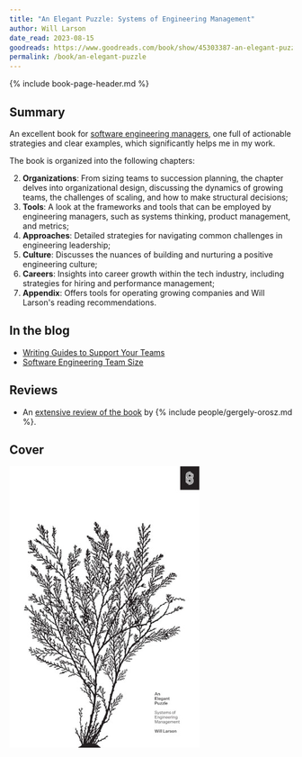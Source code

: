 ```yaml
---
title: "An Elegant Puzzle: Systems of Engineering Management"
author: Will Larson
date_read: 2023-08-15
goodreads: https://www.goodreads.com/book/show/45303387-an-elegant-puzzle
permalink: /book/an-elegant-puzzle
---
```


{% include book-page-header.md %}

## Summary

An excellent book for [software engineering managers](/mgmt/sem/sem-role), one full of actionable strategies and clear examples, which significantly helps me in my work.

The book is organized into the following chapters:

2. **Organizations**: From sizing teams to succession planning, the chapter delves into organizational design, discussing the dynamics of growing teams, the challenges of scaling, and how to make structural decisions;
3. **Tools**: A look at the frameworks and tools that can be employed by engineering managers, such as systems thinking, product management, and metrics;
4. **Approaches**: Detailed strategies for navigating common challenges in engineering leadership;
5. **Culture**: Discusses the nuances of building and nurturing a positive engineering culture;
6. **Careers**: Insights into career growth within the tech industry, including strategies for hiring and performance management;
7. **Appendix**: Offers tools for operating growing companies and Will Larson's reading recommendations.

## In the blog

- [Writing Guides to Support Your Teams](/writing-guides)
- [Software Engineering Team Size](/swe-team-size)

## Reviews

- An [extensive review of the book](https://blog.pragmaticengineer.com/an-elegant-puzzle-book-review/) by {% include people/gergely-orosz.md %}.

## Cover

![An Elegant Puzzle: Systems of Engineering Management](/images/book-cover/an-elegant-puzzle-will-larson.jpg)